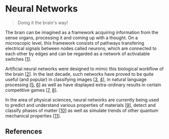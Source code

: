 # Neural Networks

> Doing it the brain's way!

The brain can be imagined as a framework acquiring information from the sense organs, processing it and coming up with a thought. 
On a microscopic level, this framework consists of pathways transfering electrical signals between nodes called neurons, which are connected to each other by edges and can be regarded as a network of activatable switches \[[1](#01)\].

Artificial neural networks were designed to mimic this biological workflow of the brain \[[2](#02)\]. 
In the last decade, such networks have proved to be quite useful (and popular) in classifying images \[[3](#03), [4](#04)\], in natural language processing \[[5](#05), [6](#06)\] as well as have displayed extra-ordinary results in certain competitive games \[[7](#07), [8](#08)\].

In the area of physical sciences, neural networks are currently being used to predict and understand various properties of materials \[[9](#09)\], detect and classify phases of matter \[[10](#10)\] as well as simulate trends of other quantum mechanical properties \[[11](#11)\].

## References